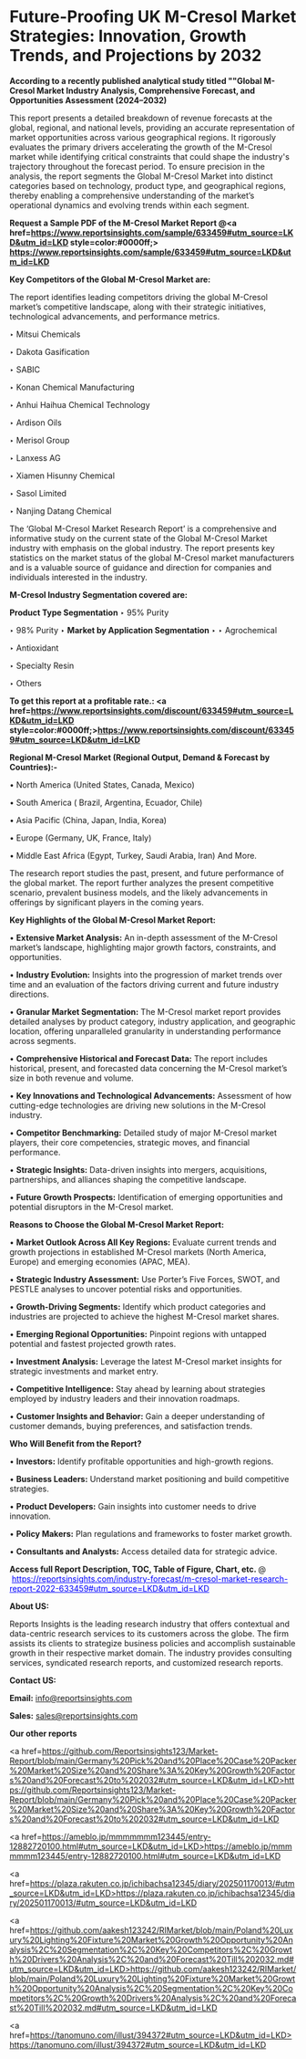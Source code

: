 # Future-Proofing UK M-Cresol Market Strategies: Innovation, Growth Trends, and Projections by 2032

<strong>According to a recently published analytical study titled ""Global M-Cresol Market Industry Analysis, Comprehensive Forecast, and Opportunities Assessment (2024–2032)</strong>

This report presents a detailed breakdown of revenue forecasts at the global, regional, and national levels, providing an accurate representation of market opportunities across various geographical regions. It rigorously evaluates the primary drivers accelerating the growth of the M-Cresol market while identifying critical constraints that could shape the industry's trajectory throughout the forecast period. To ensure precision in the analysis, the report segments the Global M-Cresol Market into distinct categories based on technology, product type, and geographical regions, thereby enabling a comprehensive understanding of the market’s operational dynamics and evolving trends within each segment.

<strong>Request a Sample PDF of the M-Cresol Market Report </strong><strong>@<a href=https://www.reportsinsights.com/sample/633459#utm_source=LKD&utm_id=LKD style=color:#0000ff;> https://www.reportsinsights.com/sample/633459#utm_source=LKD&utm_id=LKD</a></strong></font>

<strong>Key Competitors of the Global M-Cresol Market are:</strong>

The report identifies leading competitors driving the global M-Cresol market’s competitive landscape, along with their strategic initiatives, technological advancements, and performance metrics.

‣ Mitsui Chemicals

‣ Dakota Gasification

‣ SABIC

‣ Konan Chemical Manufacturing

‣ Anhui Haihua Chemical Technology

‣ Ardison Oils

‣ Merisol Group

‣ Lanxess AG

‣ Xiamen Hisunny Chemical

‣ Sasol Limited

‣ Nanjing Datang Chemical

The ‘Global M-Cresol Market Research Report’ is a comprehensive and informative study on the current state of the Global M-Cresol Market industry with emphasis on the global industry. The report presents key statistics on the market status of the global M-Cresol market manufacturers and is a valuable source of guidance and direction for companies and individuals interested in the industry.

<strong>M-Cresol Industry Segmentation covered are:</strong>

<strong>Product Type Segmentation</strong>
‣
95% Purity

‣ 98% Purity
‣ 
<strong>Market by Application Segmentation</strong>
‣
‣  Agrochemical

‣ Antioxidant

‣ Specialty Resin

‣ Others

<strong>To get this report at a profitable rate.: <a href=https://www.reportsinsights.com/discount/633459#utm_source=LKD&utm_id=LKD style=color:#0000ff;>https://www.reportsinsights.com/discount/633459#utm_source=LKD&utm_id=LKD</a></strong></font>

<strong>Regional M-Cresol Market (Regional Output, Demand &amp; Forecast by Countries):-</strong>

• North America (United States, Canada, Mexico)

• South America ( Brazil, Argentina, Ecuador, Chile)

• Asia Pacific (China, Japan, India, Korea)

• Europe (Germany, UK, France, Italy)

• Middle East Africa (Egypt, Turkey, Saudi Arabia, Iran) And More.

The research report studies the past, present, and future performance of the global market. The report further analyzes the present competitive scenario, prevalent business models, and the likely advancements in offerings by significant players in the coming years.

<strong>Key Highlights of the Global M-Cresol Market Report:</strong>

• <strong>Extensive Market Analysis:</strong> An in-depth assessment of the M-Cresol market’s landscape, highlighting major growth factors, constraints, and opportunities.

• <strong>Industry Evolution:</strong> Insights into the progression of market trends over time and an evaluation of the factors driving current and future industry directions.

• <strong>Granular Market Segmentation:</strong> The M-Cresol market report provides detailed analyses by product category, industry application, and geographic location, offering unparalleled granularity in understanding performance across segments.

• <strong>Comprehensive Historical and Forecast Data:</strong> The report includes historical, present, and forecasted data concerning the M-Cresol market’s size in both revenue and volume.

• <strong>Key Innovations and Technological Advancements:</strong> Assessment of how cutting-edge technologies are driving new solutions in the M-Cresol industry.

• <strong>Competitor Benchmarking:</strong> Detailed study of major M-Cresol market players, their core competencies, strategic moves, and financial performance.

• <strong>Strategic Insights:</strong> Data-driven insights into mergers, acquisitions, partnerships, and alliances shaping the competitive landscape.

• <strong>Future Growth Prospects:</strong> Identification of emerging opportunities and potential disruptors in the M-Cresol market.

<strong>Reasons to Choose the Global M-Cresol Market Report:</strong>

• <strong>Market Outlook Across All Key Regions:</strong> Evaluate current trends and growth projections in established M-Cresol markets (North America, Europe) and emerging economies (APAC, MEA).

• <strong>Strategic Industry Assessment:</strong> Use Porter’s Five Forces, SWOT, and PESTLE analyses to uncover potential risks and opportunities.

• <strong>Growth-Driving Segments:</strong> Identify which product categories and industries are projected to achieve the highest M-Cresol market shares.

• <strong>Emerging Regional Opportunities:</strong> Pinpoint regions with untapped potential and fastest projected growth rates.

• <strong>Investment Analysis:</strong> Leverage the latest M-Cresol market insights for strategic investments and market entry.

• <strong>Competitive Intelligence:</strong> Stay ahead by learning about strategies employed by industry leaders and their innovation roadmaps.

• <strong>Customer Insights and Behavior:</strong> Gain a deeper understanding of customer demands, buying preferences, and satisfaction trends.

<strong>Who Will Benefit from the Report?</strong>

• <strong>Investors:</strong> Identify profitable opportunities and high-growth regions.

• <strong>Business Leaders:</strong> Understand market positioning and build competitive strategies.

• <strong>Product Developers:</strong> Gain insights into customer needs to drive innovation.

• <strong>Policy Makers:</strong> Plan regulations and frameworks to foster market growth.

• <strong>Consultants and Analysts:</strong> Access detailed data for strategic advice.
</ul>
<strong>Access full Report Description, TOC, Table of Figure, Chart, etc. </strong>@  <a href=https://reportsinsights.com/industry-forecast/m-cresol-market-research-report-2022-633459#utm_source=LKD&utm_id=LKD style=color:#0000ff;>https://reportsinsights.com/industry-forecast/m-cresol-market-research-report-2022-633459#utm_source=LKD&utm_id=LKD</a></font>

<strong><strong>About US</strong>:</strong>

Reports Insights is the leading research industry that offers contextual and data-centric research services to its customers across the globe. The firm assists its clients to strategize business policies and accomplish sustainable growth in their respective market domain. The industry provides consulting services, syndicated research reports, and customized research reports.

<strong>Contact US:</strong>

<p class=""""><b>Email:</b> <a href=mailto:info@reportsinsights.com>info@reportsinsights.com</a></p>
<p class=""""><b>Sales:</b> <a href=mailto:sales@reportsinsights.com>sales@reportsinsights.com</a></p>

<strong>Our other reports</strong>

<a href=https://github.com/Reportsinsights123/Market-Report/blob/main/Germany%20Pick%20and%20Place%20Case%20Packer%20Market%20Size%20and%20Share%3A%20Key%20Growth%20Factors%20and%20Forecast%20to%202032#utm_source=LKD&utm_id=LKD>https://github.com/Reportsinsights123/Market-Report/blob/main/Germany%20Pick%20and%20Place%20Case%20Packer%20Market%20Size%20and%20Share%3A%20Key%20Growth%20Factors%20and%20Forecast%20to%202032#utm_source=LKD&utm_id=LKD</a>

<a href=https://ameblo.jp/mmmmmmm123445/entry-12882720100.html#utm_source=LKD&utm_id=LKD>https://ameblo.jp/mmmmmmm123445/entry-12882720100.html#utm_source=LKD&utm_id=LKD</a>

<a href=https://plaza.rakuten.co.jp/ichibachsa12345/diary/202501170013/#utm_source=LKD&utm_id=LKD>https://plaza.rakuten.co.jp/ichibachsa12345/diary/202501170013/#utm_source=LKD&utm_id=LKD</a>

<a href=https://github.com/aakesh123242/RIMarket/blob/main/Poland%20Luxury%20Lighting%20Fixture%20Market%20Growth%20Opportunity%20Analysis%2C%20Segmentation%2C%20Key%20Competitors%2C%20Growth%20Drivers%20Analysis%2C%20and%20Forecast%20Till%202032.md#utm_source=LKD&utm_id=LKD>https://github.com/aakesh123242/RIMarket/blob/main/Poland%20Luxury%20Lighting%20Fixture%20Market%20Growth%20Opportunity%20Analysis%2C%20Segmentation%2C%20Key%20Competitors%2C%20Growth%20Drivers%20Analysis%2C%20and%20Forecast%20Till%202032.md#utm_source=LKD&utm_id=LKD</a>

<a href=https://tanomuno.com/illust/394372#utm_source=LKD&utm_id=LKD>https://tanomuno.com/illust/394372#utm_source=LKD&utm_id=LKD</a>

